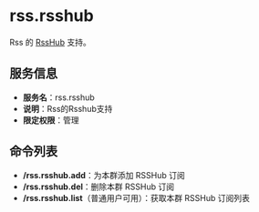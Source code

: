 # rss.rsshub
Rss 的 [RssHub](https://docs.rsshub.app/) 支持。

## 服务信息
- **服务名**：rss.rsshub
- **说明**：Rss的Rsshub支持
- **限定权限**：管理

## 命令列表
- **/rss.rsshub.add**：为本群添加 RSSHub 订阅
- **/rss.rsshub.del**：删除本群 RSSHub 订阅
- **/rss.rsshub.list**（普通用户可用）：获取本群 RSSHub 订阅列表
